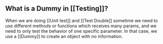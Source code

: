 
## What is a Dummy in [[Testing]]?

When we are doing [[Unit test]] and [[Test Double]] sometime we need to use different methods or functions which receives many params, and we need to only test the behavior of one specific parameter. In that case, we use a [[Dummy]] to create an object with no information.
